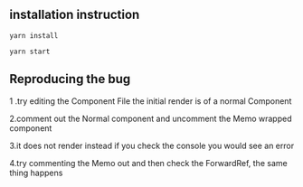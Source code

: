 ## installation instruction

```
yarn install
```

```
yarn start
```

## Reproducing the bug

1 .try editing the Component File
the initial render is of a normal Component

2.comment out the Normal component and uncomment the Memo wrapped component

3.it does not render instead if you check the console you would see an error

4.try commenting the Memo out and then check the ForwardRef, the same thing happens
